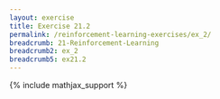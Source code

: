 ```yaml
---
layout: exercise
title: Exercise 21.2
permalink: /reinforcement-learning-exercises/ex_2/
breadcrumb: 21-Reinforcement-Learning
breadcrumb2: ex_2
breadcrumb5: ex21.2
---
```


{% include mathjax_support %}

